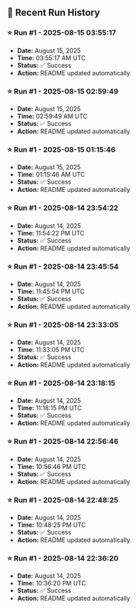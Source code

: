 
## 📝 Recent Run History
<!-- HISTORY_START -->
### ⭐ Run #1 - 2025-08-15 03:55:17
- **Date:** August 15, 2025
- **Time:** 03:55:17 AM UTC
- **Status:** ✅ Success
- **Action:** README updated automatically

### ⭐ Run #1 - 2025-08-15 02:59:49
- **Date:** August 15, 2025
- **Time:** 02:59:49 AM UTC
- **Status:** ✅ Success
- **Action:** README updated automatically

### ⭐ Run #1 - 2025-08-15 01:15:46
- **Date:** August 15, 2025
- **Time:** 01:15:46 AM UTC
- **Status:** ✅ Success
- **Action:** README updated automatically

### ⭐ Run #1 - 2025-08-14 23:54:22
- **Date:** August 14, 2025
- **Time:** 11:54:22 PM UTC
- **Status:** ✅ Success
- **Action:** README updated automatically

### ⭐ Run #1 - 2025-08-14 23:45:54
- **Date:** August 14, 2025
- **Time:** 11:45:54 PM UTC
- **Status:** ✅ Success
- **Action:** README updated automatically

### ⭐ Run #1 - 2025-08-14 23:33:05
- **Date:** August 14, 2025
- **Time:** 11:33:05 PM UTC
- **Status:** ✅ Success
- **Action:** README updated automatically

### ⭐ Run #1 - 2025-08-14 23:18:15
- **Date:** August 14, 2025
- **Time:** 11:18:15 PM UTC
- **Status:** ✅ Success
- **Action:** README updated automatically

### ⭐ Run #1 - 2025-08-14 22:56:46
- **Date:** August 14, 2025
- **Time:** 10:56:46 PM UTC
- **Status:** ✅ Success
- **Action:** README updated automatically

### ⭐ Run #1 - 2025-08-14 22:48:25
- **Date:** August 14, 2025
- **Time:** 10:48:25 PM UTC
- **Status:** ✅ Success
- **Action:** README updated automatically

### ⭐ Run #1 - 2025-08-14 22:36:20
- **Date:** August 14, 2025
- **Time:** 10:36:20 PM UTC
- **Status:** ✅ Success
- **Action:** README updated automatically
<!-- HISTORY_END -->